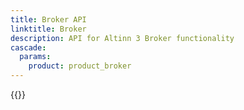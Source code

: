```yaml
---
title: Broker API
linktitle: Broker
description: API for Altinn 3 Broker functionality
cascade:
  params:
    product: product_broker
---
```


{{<children />}}